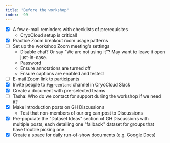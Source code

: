 ```yaml
---
title: "Before the workshop"
index: -99
---
```


- [x] A few e-mail reminders with checklists of prerequisites
    * CryoCloud setup is critical!
- [x] Practice Zoom breakout room usage patterns
- [ ] Set up the workshop Zoom meeting's settings
    * Disable chat? Or say "We are not using it"? May want to leave it open
      just-in-case.
    * Password
    * Ensure annotations are turned off
    * Ensure captions are enabled and tested
- [ ] E-mail Zoom link to participants
- [x] Invite people to `#qgreenland` channel in CryoCloud Slack
- [x] Create a document with pre-selected teams
- [ ] Tasha: Who do we contact for support during the workshop if we need it?
- [x] Make introduction posts on GH Discussions
    * Test that non-members of our org can post to Discussions
- [x] Pre-populate the "Dataset Ideas" section of GH Discussions with multiple posts,
      each detailing one "fallback" dataset for groups that have trouble picking one.
- [x] Create a space for daily run-of-show documents (e.g. Google Docs)
